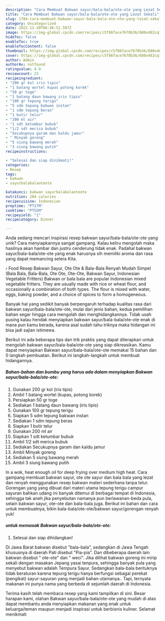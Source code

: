 ```yaml
---
description: "Cara Membuat Bakwan sayur/bala-bala/ote-ote yang Lezat Sekali"
title: "Cara Membuat Bakwan sayur/bala-bala/ote-ote yang Lezat Sekali"
slug: 1784-cara-membuat-bakwan-sayur-bala-bala-ote-ote-yang-lezat-sekali
category: Uncategorized
date: 2022-12-30T06:46:51.597Z
image: https://img-global.cpcdn.com/recipes/c5f86face7678b36/680x482cq70/bakwan-sayurbala-balaote-ote-foto-resep-utama.jpg
hideToc: false
enableToc: true
enableTocContent: false
thumbnail: https://img-global.cpcdn.com/recipes/c5f86face7678b36/680x482cq70/bakwan-sayurbala-balaote-ote-foto-resep-utama.jpg
cover: https://img-global.cpcdn.com/recipes/c5f86face7678b36/680x482cq70/bakwan-sayurbala-balaote-ote-foto-resep-utama.jpg
author: Admin
authorAv: notfound
ratingvalue: 4.9
reviewcount: 23
recipeingredient:
- "200 gr kol iris tipis"
- "1 batang wortel kupas potong korek"
- "50 gr toge"
- "1 batang daun bawang iris tipis"
- "100 gr tepung terigu"
- "5 sdm tepung bakwan instan"
- "1 sdm tepung beras"
- "1 butir telur"
- "200 ml air"
- "1 sdt ketumbar bubuk"
- "1/2 sdt merica bubuk"
- "Secukupnya garam dan kaldu jamur"
- " Minyak goreng"
- "5 siung bawang merah"
- "3 siung bawang putih"
recipeinstructions:

- "Selesai dan siap dinikmati!"
categories:
- Resep
tags:
- bakwan
- sayurbalabalaoteote

katakunci: bakwan sayurbalabalaoteote 
nutrition: 284 calories
recipecuisine: Indonesian
preptime: "PT27M"
cooktime: "PT55M"
recipeyield: "1"
recipecategory: Dinner

---
```





Anda sedang mencari inspirasi resep bakwan sayur/bala-bala/ote-ote yang unik? Cara menyiapkannya sangat gampang. Kalau keliru mengolah maka hasilnya akan hambar dan justru cenderung tidak enak. Padahal bakwan sayur/bala-bala/ote-ote yang enak harusnya sih memiliki aroma dan rasa yang dapat memancing selera Kita.





› Food Resep Bakwan Sayur, Ote Ote &amp; Bala-Bala Renyah Mudah Simpel (Bala Bala, Bala-Bala, Ote Ote, Ote-Ote, Bakwan Sayur, Indonesian Vegetable Fritters) Bakwan or bala bala are popular Indonesian mixed vegetable fritters. They are usually made with rice or wheat flour, and occasionally a combination of both types. The flour is mixed with water, eggs, baking powder, and a choice of spices to form a homogeneous.

Banyak hal yang sedikit banyak berpengaruh terhadap kualitas rasa dari bakwan sayur/bala-bala/ote-ote, mulai dari jenis bahan, kedua pemilihan bahan segar hingga cara mengolah dan menghidangkannya. Tidak usah pusing kalau hendak menyiapkan bakwan sayur/bala-bala/ote-ote enak di mana pun kamu berada, karena asal sudah tahu triknya maka hidangan ini bisa jadi sajian istimewa.






Berikut ini ada beberapa tips dan trik praktis yang dapat diterapkan untuk mengolah bakwan sayur/bala-bala/ote-ote yang siap dikreasikan. Kamu dapat menyiapkan Bakwan sayur/bala-bala/ote-ote memakai 15 bahan dan 0 langkah pembuatan. Berikut ini langkah-langkah untuk membuat hidangannya.

<!--inarticleads1-->

##### Bahan-bahan dan bumbu yang harus ada dalam menyiapkan Bakwan sayur/bala-bala/ote-ote:

1. Gunakan 200 gr kol (iris tipis)
1. Ambil 1 batang wortel (kupas, potong korek)
1. Persiapkan 50 gr toge
1. Sediakan 1 batang daun bawang (iris tipis)
1. Gunakan 100 gr tepung terigu
1. Siapkan 5 sdm tepung bakwan instan
1. Sediakan 1 sdm tepung beras
1. Siapkan 1 butir telur
1. Gunakan 200 ml air
1. Siapkan 1 sdt ketumbar bubuk
1. Ambil 1/2 sdt merica bubuk
1. Sediakan Secukupnya garam dan kaldu jamur
1. Ambil  Minyak goreng
1. Sediakan 5 siung bawang merah
1. Ambil 3 siung bawang putih


In a wok, heat enough oil for deep frying over medium high heat. Cara gampang membuat bakwan sayur, ote ote sayur dan bala bala yang lezat dan renyah menggunakan resep bakwan materi sederhana tanpa telur. Gorengan yang yang dibuat dari materi utama tepung terigu campur sayuran bahkan udang ini banyak ditemui di berbagai tempat di Indonesia, sehingga tak aneh jika penyebutan namanya pun berlawanan-beda pula, selain bakwan sayur, ote-ote dan bala-bala juga. Berikut ini bahan dan cara untuk membuatnya, bikin bala-bala/ote-ote/bakwan sayur/gorengan renyah yuk! 

<!--inarticleads2-->

#####  untuk memasak Bakwan sayur/bala-bala/ote-ote:


1. Selesai dan siap dihidangkan!

Di Jawa Barat bakwan disebut &#34;bala-bala&#34;, sedangkan di Jawa Tengah khususnya di daerah Pati disebut &#34;Pia-pia&#34;. Dan dibeberapa daerah lain bakwan disebut &#34; ote-ote&#34; dan &#34; weci&#34;. Jika dilihat bakwan goreng ini mirip sekali dengan masakan Jepang yasai tenpura, sehingga banyak pula yang menyebut bakwan adalah Tempura Sayur. Sedangkan bala-bala bentuknya tidak beraturan karena tepung terigu hanya berfungsi sebagai perekat (pengikat) sayur-sayuran yang menjadi bahan utamanya.. Tapi, ternyata makanan ini punya nama yang berbeda di sejumlah daerah di Indonesia. 

Terima kasih telah membaca resep yang kami tampilkan di sini. Besar harapan kami, olahan Bakwan sayur/bala-bala/ote-ote yang mudah di atas dapat membantu anda menyiapkan makanan yang enak untuk keluarga/teman maupun menjadi inspirasi untuk berbisnis kuliner. Selamat menikmati
